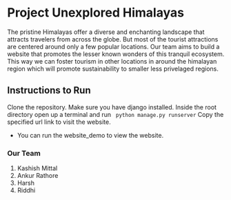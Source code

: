 # Project Unexplored Himalayas

The pristine Himalayas offer a diverse and enchanting landscape that attracts travelers from across the globe. But most of the tourist attractions are centered around only a few popular locations.
Our team aims to build a website that promotes the lesser known wonders of this tranquil ecosystem. This way we can foster tourism in other locations in around the himalayan region which will promote sustainability to smaller less privelaged regions.

## Instructions to Run 
Clone the repository. Make sure you have django installed.
Inside the root directory open up a terminal and run 
` python manage.py runserver`
Copy the specified url link to visit the website.

* You can run the website_demo to view the website.

### Our Team 
1. Kashish Mittal
2. Ankur Rathore
3. Harsh
4. Riddhi 
